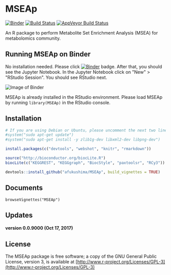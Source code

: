 MSEAp
========
[![Binder](https://mybinder.org/badge.svg)](https://mybinder.org/v2/gh/afukushima/MSEAp/master)
[![Build Status](https://travis-ci.org/afukushima/MSEAp.svg?branch=master)](https://travis-ci.org/afukushima/MSEAp)
[![AppVeyor Build Status](https://ci.appveyor.com/api/projects/status/github/afukushima/MSEAp?branch=master&svg=true)](https://ci.appveyor.com/project/afukushima/MSEAp)

An R package to perform Metabolite Set Enrichment Analysis (MSEA) for metabolomics community.

Running MSEAp on Binder
-----------------------
No installation needed. Please click [![Binder](https://mybinder.org/badge.svg)](https://mybinder.org/v2/gh/afukushima/MSEAp/master) badge. After that, you should see the Jupyter Notebook.
In the Jupyter Notebook click on "New" > "RStudio Session". You should see RStudio next.

![Image of Binder](https://raw.githubusercontent.com/afukushima/MSEAp/master/binder.PNG)

MSEAp is already installed in the RStudio environment.
Please load MSEAp by running `library(MSEAp)` in the RStudio console.

Installation
--------------
```R
# If you are using Debian or Ubuntu, please uncomment the next two lines
#system("sudo apt-get update")
#system("sudo apt-get install -y zlib1g-dev libxml2-dev libpng-dev")

install.packages(c("devtools", "webshot", "knitr", "rmarkdown"))

source("http://bioconductor.org/biocLite.R")
biocLite(c("KEGGREST", "KEGGgraph", "BiocStyle", "paxtoolsr", "RCy3"))

devtools::install_github("afukushima/MSEAp", build_vignettes = TRUE)
```

Documents
------------
```{R}
browseVignettes("MSEAp")
```

Updates
------------
#### version 0.0.9000 (Oct 17, 2017)

License
------------
The MSEAp package is free software; a copy of the GNU General Public License, version 3, is available at [http://www.r-project.org/Licenses/GPL-3](http://www.r-project.org/Licenses/GPL-3)
